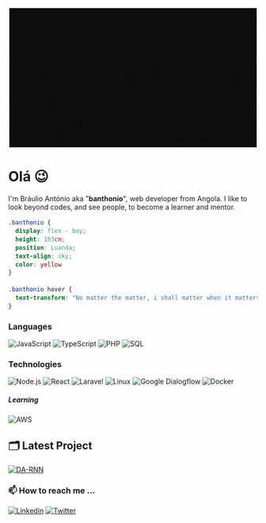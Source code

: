 <div align="center">
  <img src="https://raw.githubusercontent.com/Banthonio/Banthonio/main/banthonio.gif" width="500px" />
</div>

#	Olá 😉

I'm Bráulio António aka "**banthonio**", web developer from Angola. I like to look beyond codes, and see people, to become a learner and mentor.

```css
.banthonio { 
  display: flex - boy; 
  height: 183cm;
  position: Luanda;
  text-align: sky;
  color: yellow 
}

.banthonio hover {
  text-transform: "No matter the matter, i shall matter when it matters most"
}
```

### Languages

![JavaScript](https://img.shields.io/badge/-JavaScript-000?&logo=JavaScript)
![TypeScript](https://img.shields.io/badge/-TypeScript-000?&logo=TypeScript)
![PHP](https://img.shields.io/badge/-PHP-000?&logo=PHP)
![SQL](https://img.shields.io/badge/-SQL-000?&logo=MySQL)

### Technologies

![Node.js](https://img.shields.io/badge/-Node.js-000?&logo=node.js)
![React](https://img.shields.io/badge/-React-000?&logo=React)
![Laravel](https://img.shields.io/badge/-Laravel-000?&logo=Laravel)
![Linux](https://img.shields.io/badge/-Linux-000?&logo=Linux)
![Google Dialogflow](https://img.shields.io/badge/-Google_Cloud-000?&logo=google-cloud)
![Docker](https://img.shields.io/badge/-Docker-000?&logo=Docker)

##### Learning
![AWS](https://img.shields.io/badge/-AWS-000?&logo=Amazon-AWS&logoColor=F90)



## 🗂️ Latest Project

<a href="https://github.com/Banthonio/angola-prov-localidades">
  <img align="center" src="https://github-readme-stats.vercel.app/api/pin/?username=banthonio&repo=angola-prov-localidades&show_icons=true&line_height=27&title_color=6aa6f8&text_color=8a919a&icon_color=6aa6f8&bg_color=22272e" alt="DA-RNN" />
</a>

### 📫 How to reach me ...


[![Linkedin](https://img.shields.io/badge/-LinkedIn-060606?style=flat&labelColor=0D0D0D&logo=Linkedin&Color=white)](https://www.linkedin.com/in/braulio-andre-antonio/)
[![Twitter](https://img.shields.io/badge/-Twitter-060606?style=flat&labelColor=0D0D0D&logo=Twitter&Color=white)](https://twitter.com/brauliodamour)
<!---
Banthonio/Banthonio is a ✨ special ✨ repository because its `README.md` (this file) appears on your GitHub profile.
You can click the Preview link to take a look at your changes.
--->
